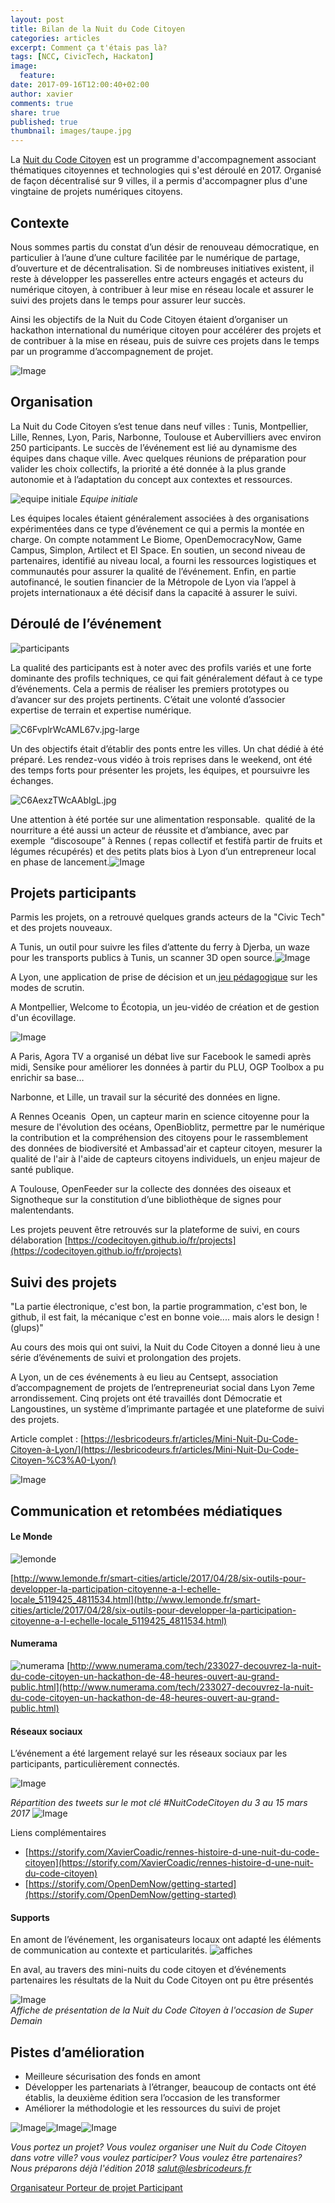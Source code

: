 ```yaml
---
layout: post
title: Bilan de la Nuit du Code Citoyen
categories: articles
excerpt: Comment ça t'étais pas là?
tags: [NCC, CivicTech, Hackaton]
image:
  feature:
date: 2017-09-16T12:00:40+02:00
author: xavier
comments: true
share: true
published: true
thumbnail: images/taupe.jpg
---
```


La [Nuit du Code Citoyen](https://codecitoyen.github.io/) est un programme d'accompagnement associant thématiques citoyennes et technologies qui s'est déroulé en 2017. Organisé de façon décentralisé sur 9 villes, il a permis d'accompagner plus d'une vingtaine de projets numériques citoyens.

## Contexte

Nous sommes partis du constat d’un désir de renouveau démocratique, en particulier à l’aune d’une culture facilitée par le numérique de partage, d’ouverture et de décentralisation. Si de nombreuses initiatives existent, il reste à développer les passerelles entre acteurs engagés et acteurs du numérique citoyen, à contribuer à leur mise en réseau locale et assurer le suivi des projets dans le temps pour assurer leur succès.

Ainsi les objectifs de la Nuit du Code Citoyen étaient d’organiser un hackathon international du numérique citoyen pour accélérer des projets et de contribuer à la mise en réseau, puis de suivre ces projets dans le temps par un programme d’accompagnement de projet.

  
![Image](https://lh5.googleusercontent.com/SgMOgZmGbjMAlUsacp-90YFb8VrkBxRLWSsQ24rQ9A05IYSV8Q9Kh5DettuqNKCSN838l2wsEAoh36dHV-ZD7fHDIbrnONPIkCVYU8GjUtGwkLY2XpDYlrmvPfwORl3sfteHCQG8)  
  
  
## Organisation 

La Nuit du Code Citoyen s’est tenue dans neuf villes : Tunis, Montpellier, Lille, Rennes, Lyon, Paris, Narbonne, Toulouse et Aubervilliers avec environ 250 participants. Le succès de l’événement est lié au dynamisme des équipes dans chaque ville. Avec quelques réunions de préparation pour valider les choix collectifs, la priorité a été donnée à la plus grande autonomie et à l’adaptation du concept aux contextes et ressources.

![equipe initiale]({{site.url}}/images/NCC/villes.jpg)
_Equipe initiale_

Les équipes locales étaient généralement associées à des organisations expérimentées dans ce type d’événement ce qui a permis la montée en charge. On compte notamment Le Biome, OpenDemocracyNow, Game Campus, Simplon, Artilect et El Space. En soutien, un second niveau de partenaires, identifié au niveau local, a fourni les ressources logistiques et communautés pour assurer la qualité de l’événement. Enfin, en partie autofinancé, le soutien financier de la Métropole de Lyon via l’appel à projets internationaux a été décisif dans la capacité à assurer le suivi.

## Déroulé de l’événement

![participants]({{site.url}}/images/NCC/participants.png)

La qualité des participants est à noter avec des profils variés et une forte dominante des profils techniques, ce qui fait généralement défaut à ce type d’événements. Cela a permis de réaliser les premiers prototypes ou d’avancer sur des projets pertinents. C’était une volonté d’associer expertise de terrain et expertise numérique.

![C6FvplrWcAML67v.jpg-large](https://lh4.googleusercontent.com/qPNt21w6XfbEZ-5XqTf7D6CnySl2t8hEW3RAF-a84QWQ6ScKVL0Cm7edbd1JY5Xvyx9VZrXHmI9uLnMNrD1LTc4PbXAy4SN2FyrVF8kEeNxID5YzblH9Ct-Sj205Nh-owrq78VXY)  

Un des objectifs était d’établir des ponts entre les villes. Un chat dédié à été préparé. Les rendez-vous vidéo à trois reprises dans le weekend, ont été des temps forts pour présenter les projets, les équipes, et poursuivre les échanges.
  
![C6AexzTWcAAblgL.jpg](https://lh4.googleusercontent.com/MwJdimMN90qBzBxLMWIw9R-2CexINyL3RKqtePeIshqd75xg9ClRPnym2YzqippHEkmeNfUI0CxELO2mFwhmO-kveQxX-74vYGWEqXs4JkJBrn6BUq80_8sU1g-H_h3JxkT5o80E)  

Une attention à été portée sur une alimentation responsable.  qualité de la nourriture a été aussi un acteur de réussite et d’ambiance, avec par exemple  “discosoupe” à Rennes ( repas collectif et festifà partir de fruits et légumes récupérés) et des petits plats bios à Lyon d’un entrepreneur local en phase de lancement.![Image](https://lh5.googleusercontent.com/76tO_CH6hM29mWV6Zr9D1cQhXie-KGXRyDwtU2Ioz9i8HXOU2Uyx-9A_WLom4dmx1jGrvOQ9qFQCta5Q5TPPiYncyKh1nPazLgYW2HszCnx6TWiH9mDqWNzkB4EWrPxLItCM3IVg)

## Projets participants

Parmis les projets, on a retrouvé quelques grands acteurs de la "Civic Tech" et des projets nouveaux.

A Tunis, un outil pour suivre les files d’attente du ferry à Djerba, un waze pour les transports publics à Tunis, un scanner 3D open source.![Image](https://lh5.googleusercontent.com/KSGojas-qmqqRKjFdSUctzvjwLbSIVQtl7dOJ2E-LsE3SzH4tkULIaAy3oJMQR29Zuu4dt8_e79iltiSvn9TO_ankCbBv702OQxV5fDWK-WcfjaztXZGRoOnDOH2RGHxr6Krn92a)
  
A Lyon, une application de prise de décision et un[ jeu pédagogique](https://codecitoyen.github.io/Demoscampi/#/) sur les modes de scrutin.


A Montpellier, Welcome to Écotopia, un jeu-vidéo de création et de gestion d'un écovillage.

![Image](https://lh4.googleusercontent.com/kk1m2dw1NJkHfuaUUuAMn_IJkABP05inWGEMw2LKbMzQI-EQJ2NLrGuoIN483BtcVDxR2x2EolfMUKc_Nx1eZBOcHRL6h_9NAOALtF6T3NVHfVNVWLSx1u2bHEthBvl41W9-z6CC)  

A Paris, Agora TV a organisé un débat live sur Facebook le samedi après midi, Sensike pour améliorer les données à partir du PLU, OGP Toolbox a pu enrichir sa base… 

Narbonne, et Lille, un travail sur la sécurité des données en ligne.

A Rennes Oceanis  Open, un capteur marin en science citoyenne pour la mesure de l'évolution des océans, OpenBioblitz, permettre par le numérique la contribution et la compréhension des citoyens pour le rassemblement des données de biodiversité et Ambassad'air et capteur citoyen, mesurer la qualité de l'air à l'aide de capteurs citoyens individuels, un enjeu majeur de santé publique.

A Toulouse, OpenFeeder sur la collecte des données des oiseaux et Signotheque sur la constitution d’une bibliothèque de signes pour malentendants.

Les projets peuvent être retrouvés sur la plateforme de suivi, en cours délaboration [https://codecitoyen.github.io/fr/projects](https://codecitoyen.github.io/fr/projects)

## Suivi des projets

"La partie électronique, c'est bon, la partie programmation, c'est bon, le github, il est fait, la mécanique c'est en bonne voie.... mais alors le design ! (glups)"

Au cours des mois qui ont suivi, la Nuit du Code Citoyen a donné lieu à une série d’événements de suivi et prolongation des projets.

A Lyon, un de ces événements à eu lieu au Centsept, association d’accompagnement de projets de l’entrepreneuriat social dans Lyon 7eme arrondissement. Cinq projets ont été travaillés dont Démocratie et Langoustines, un système d’imprimante partagée et une plateforme de suivi des projets. 


Article complet : [https://lesbricodeurs.fr/articles/Mini-Nuit-Du-Code-Citoyen-à-Lyon/](https://lesbricodeurs.fr/articles/Mini-Nuit-Du-Code-Citoyen-%C3%A0-Lyon/)
  
![Image](https://lh4.googleusercontent.com/BlRtEMCy2anAJhc3sC0jIJs4sndCYc0UuYS5ynntPS9skcHwZrBUjdY71dhgALDZRKko7vEHZBlJuRAWZ_vr1u4M0HMvdmKIj9XvGLCMg1Qrf1irpZ9BKGm9JYAAe-0I-nzca3E2)

## Communication et retombées médiatiques

#### Le Monde

![lemonde]({{site.url}}/images/NCC/lemonde.png)

[http://www.lemonde.fr/smart-cities/article/2017/04/28/six-outils-pour-developper-la-participation-citoyenne-a-l-echelle-locale_5119425_4811534.html](http://www.lemonde.fr/smart-cities/article/2017/04/28/six-outils-pour-developper-la-participation-citoyenne-a-l-echelle-locale_5119425_4811534.html)

#### Numerama

![numerama]({{site.url}}/images/NCC/numerama.png)
[http://www.numerama.com/tech/233027-decouvrez-la-nuit-du-code-citoyen-un-hackathon-de-48-heures-ouvert-au-grand-public.html](http://www.numerama.com/tech/233027-decouvrez-la-nuit-du-code-citoyen-un-hackathon-de-48-heures-ouvert-au-grand-public.html)  

#### Réseaux sociaux

L’événement a été largement relayé sur les réseaux sociaux par les participants, particulièrement connectés.

  
![Image](https://lh4.googleusercontent.com/SaRw9bivHO2AUno4IK8XV6tuzFUg7E0TcFw1yd3U-qn0pmZ8nn2YQJN4JTOJJ9KSUn7szkzYiuLe45XpYG6aurDVfFXMPyLdQ5cjNcuJk4MolaYXYACTyZ77dxdnbSgBtLTTKksZ)

_Répartition des tweets sur le mot clé #NuitCodeCitoyen du 3 au 15 mars 2017_
![Image](https://lh4.googleusercontent.com/BveC_vYw9E2EcDtoWKrFnhOSkAAoK_xcsI_WGNAs2Z6D9KDQJoEqf4rCs8zQl3Fij6TRlcXS3em4mp3hMFnKfzVPH7GQhFsxW1SYlpll5Z88i2uV8y5JZv835qixS2oljzCRJP3K)

Liens complémentaires

- [https://storify.com/XavierCoadic/rennes-histoire-d-une-nuit-du-code-citoyen](https://storify.com/XavierCoadic/rennes-histoire-d-une-nuit-du-code-citoyen) 
- [https://storify.com/OpenDemNow/getting-started](https://storify.com/OpenDemNow/getting-started) 

#### Supports

En amont de l’événement, les organisateurs locaux ont adapté les éléments de communication au contexte et particularités. 
![affiches]({{site.url}}/images/NCC/affiches.png)

En aval, au travers des mini-nuits du code citoyen et d’événements partenaires les résultats de la Nuit du Code Citoyen ont pu être présentés

  
![Image](https://lh6.googleusercontent.com/6oepMdRG43FCegf_-83GLuYS1gfvRi1DWj0gfr0wJSSub3Y2c7rZziD9oHuSeAC4uZxigUbqxzyn4GJ619P-7FRH6VUR513hsyq6rFMVkhIls6StYogs3ynzdaoIefFXyDr2jMFL)  
_Affiche de présentation de la Nuit du Code Citoyen à l'occasion de Super Demain_

  

## Pistes d’amélioration

- Meilleure sécurisation des fonds en amont 
- Développer les partenariats à l’étranger, beaucoup de contacts ont été établis, la deuxième édition sera l’occasion de les transformer 
- Améliorer la méthodologie et les ressources du suivi de projet 
  
  
![Image](https://lh6.googleusercontent.com/XH5x7HA-nWdnKyoPFDzUmMxPXZauxtNwysoQyqTG9ffDupOKRNU9TZzzCme8sk7qHHxAiEjEr1hAqgTTg1vcUanQzZiFlJhCzp5f4lkrfRvZYXz6BWQczvPiKtaYXeN3yDqd4Rzi)![Image](https://lh3.googleusercontent.com/ncKSueB6WJQKeywp18Os1dRRvkMQSV2vK0Sn-qGv1GWjPSozck-TdD4OBfcHwA6nvV32eliDsKgKYQD6-p43sCUH0l61qF1Xz0Yk3AbXzoryBxOuX8P0v-toV6gINaZoplG1fKgn)![Image](https://lh4.googleusercontent.com/xDeld2Wi419uFYqOmbekQe_B-VN2zthiKPJhe5r5bFBNjbw6viVmGTy7gCFFhm-EQiyLFcNsJrEzTEKWEhAyFFsNwL28Yu4ZG9G4cxtJloVtJVQAu6pc5pgtRARYSfFNPhtZrHDf)


_Vous portez un projet? Vous voulez organiser une Nuit du Code Citoyen dans votre ville? vous voulez participer? Vous voulez être partenaires? Nous préparons déjà l'édition 2018 [salut@lesbricodeurs.fr](salut@lesbricodeurs.fr)_

<a title="Organisateur" class="btn-accent" href="https://codecitoyen.github.io/participer/organisateur.html">
Organisateur
</a> <a title="projet" class="btn-complement" href="https://codecitoyen.github.io/participer/proposer-un-projet.html">
Porteur de projet
</a> <a title="participant" class="btn" href="https://codecitoyen.github.io/participer/participant.html">
Participant</a> 